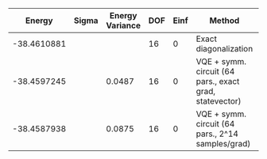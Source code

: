 | Energy      | Sigma | Energy Variance | DOF | Einf | Method                                                  | Data Repository |
|-------------|-------|-----------------|-----|------|---------------------------------------------------------|-----------------|
| -38.4610881 |       |                 | 16  | 0    | Exact diagonalization                                   |                 |
| -38.4597245 |       | 0.0487          | 16  | 0    | VQE + symm. circuit (64 pars., exact grad, statevector) |                 |
| -38.4587938 |       | 0.0875          | 16  | 0    | VQE + symm. circuit (64 pars., 2^14 samples/grad)       |                 |
